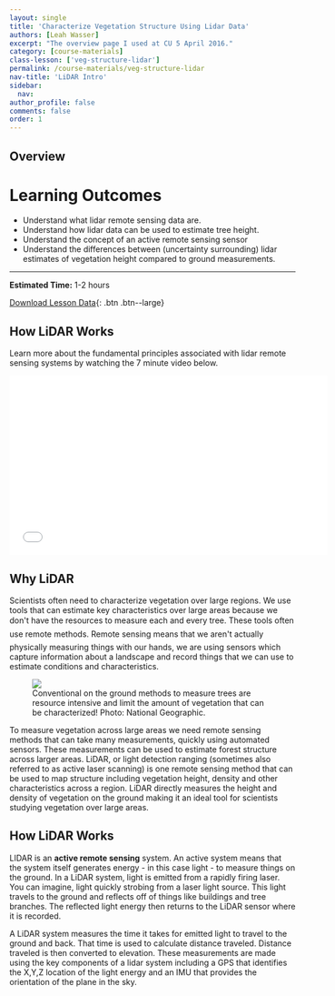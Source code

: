 ```yaml
---
layout: single
title: 'Characterize Vegetation Structure Using Lidar Data'
authors: [Leah Wasser]
excerpt: "The overview page I used at CU 5 April 2016."
category: [course-materials]
class-lesson: ['veg-structure-lidar']
permalink: /course-materials/veg-structure-lidar
nav-title: 'LiDAR Intro'
sidebar:
  nav:
author_profile: false
comments: false
order: 1
---
```


## Overview

<div class='notice--success' markdown="1">

# Learning Outcomes

* Understand what lidar remote sensing data are.
* Understand how lidar data can be used to estimate tree height.
* Understand the concept of an active remote sensing sensor
* Understand the differences between (uncertainty surrounding) lidar estimates of vegetation height compared to ground measurements.

****

**Estimated Time:** 1-2 hours

[Download Lesson Data](#){: .btn .btn--large}
</div>

## How LiDAR Works

Learn more about the fundamental principles associated with lidar remote sensing
systems by watching the 7 minute video below.

<iframe width="560" height="315" src="//www.youtube.com/embed/EYbhNSUnIdU?rel=0" frameborder="0" allowfullscreen></iframe>


## Why LiDAR

Scientists often need to characterize vegetation over large regions. We use tools that can estimate key characteristics over large areas because we don't have the resources to measure each and every tree. These tools often use remote methods. Remote sensing means that we aren't actually physically measuring things with our hands, we are using sensors which capture information about a landscape and record things that we can use to estimate conditions and characteristics.

<figure>
<a href="{{ site.url }}{{ site.baseurl }}/images/course-materials/lidar/ScalingTrees_NatGeo.jpg"><img src="{{ site.url }}{{ site.baseurl }}/images/course-materials/lidar/ScalingTrees_NatGeo.jpg"></a>
<figcaption>Conventional on the ground methods to measure trees are resource intensive and limit the amount of vegetation that can be characterized! Photo: National Geographic. </figcaption>
</figure>

To measure vegetation across large areas we need remote sensing methods that can take many measurements, quickly using automated sensors. These measurements can  be used to estimate forest structure across larger areas. LiDAR, or light detection ranging (sometimes also referred to as active laser scanning) is one remote sensing method that can be used to map structure including vegetation height, density and other characteristics across a region. LiDAR directly measures the height and density of vegetation on the ground making it an ideal tool for scientists studying vegetation over large areas.

## How LiDAR Works ##

LIDAR is an **active remote sensing** system. An active system means that the system itself generates energy - in this case light - to measure things on the ground. In a LiDAR system, light is emitted from a rapidly firing laser. You can imagine, light quickly strobing from a laser light source. This light travels to the ground and reflects off of things like buildings and tree branches. The reflected light energy then returns to the LiDAR sensor where it is recorded.


A LiDAR system measures the time it takes for emitted light to travel  to the ground and back. That time is used to calculate distance traveled. Distance traveled is then converted to elevation. These measurements are made using the key components of a lidar system including a GPS that identifies the X,Y,Z location of the light energy and an IMU that provides the orientation of the plane in the sky.
